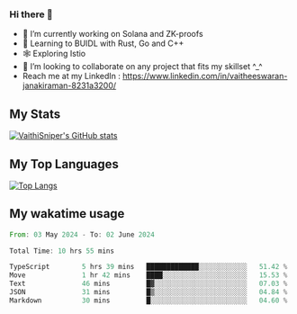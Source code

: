 ### Hi there 👋

- 🔭 I’m currently working on Solana and ZK-proofs
- 📖 Learning to BUIDL with Rust, Go and C++
- 🕸️ Exploring Istio
- 👯 I’m looking to collaborate on any project that fits my skillset ^_^
- Reach me at my LinkedIn : https://www.linkedin.com/in/vaitheeswaran-janakiraman-8231a3200/

## My Stats
[![VaithiSniper's GitHub stats](https://github-readme-stats.vercel.app/api?username=VaithiSniper&hide=stars&theme=radical)](https://github.com/anuraghazra/github-readme-stats)

## My Top Languages

[![Top Langs](https://github-readme-stats.vercel.app/api/top-langs/?username=VaithiSniper&layout=compact)](https://github.com/anuraghazra/github-readme-stats)

## My wakatime usage

<!--START_SECTION:waka-->

```rust
From: 03 May 2024 - To: 02 June 2024

Total Time: 10 hrs 55 mins

TypeScript        5 hrs 39 mins   █████████████░░░░░░░░░░░░   51.42 %
Move              1 hr 42 mins    ████░░░░░░░░░░░░░░░░░░░░░   15.53 %
Text              46 mins         █▓░░░░░░░░░░░░░░░░░░░░░░░   07.03 %
JSON              31 mins         █▒░░░░░░░░░░░░░░░░░░░░░░░   04.84 %
Markdown          30 mins         █░░░░░░░░░░░░░░░░░░░░░░░░   04.60 %
```

<!--END_SECTION:waka-->
